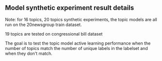 ## Model synthetic experiment result details

Note:
for 16 topics, 20 topics synthetic experiments, the topic models are all run on the 20newsgroup train dataset.

19 topics are tested on congressional bill dataset

The goal is to test the topic model active learning performance when the number of topics match the number of unique 
labels in the labelset and when they don't match.
